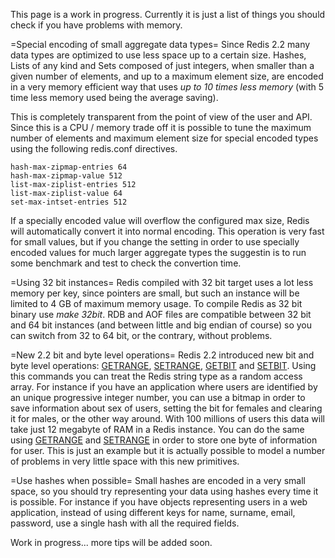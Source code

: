 This page is a work in progress. Currently it is just a list of things you should check if you have problems with memory.

=Special encoding of small aggregate data types=
Since Redis 2.2 many data types are optimized to use less space up to a certain size. Hashes, Lists of any kind and Sets composed of just integers, when smaller than a given number of elements, and up to a maximum element size, are encoded in a very memory efficient way that uses *up to 10 times less memory* (with 5 time less memory used being the average saving).

This is completely transparent from the point of view of the user and API.
Since this is a CPU / memory trade off it is possible to tune the maximum number of elements and maximum element size for special encoded types using the following redis.conf directives.

    hash-max-zipmap-entries 64
    hash-max-zipmap-value 512
    list-max-ziplist-entries 512
    list-max-ziplist-value 64
    set-max-intset-entries 512

If a specially encoded value will overflow the configured max size, Redis will automatically convert it into normal encoding. This operation is very fast for small values, but if you change the setting in order to use specially encoded values for much larger aggregate types the suggestin is to run some benchmark and test to check the convertion time.

=Using 32 bit instances=
Redis compiled with 32 bit target uses a lot less memory per key, since pointers are small, but such an instance will be limited to 4 GB of maximum memory usage. To compile Redis as 32 bit binary use *make 32bit*. RDB and AOF files are compatible between 32 bit and 64 bit instances (and between little and big endian of course) so you can switch from 32 to 64 bit, or the contrary, without problems.

=New 2.2 bit and byte level operations=
Redis 2.2 introduced new bit and byte level operations: [GETRANGE](/commands/getrange), [SETRANGE](/commands/setrange), [GETBIT](/commands/getbit) and [SETBIT](/commands/setbit). Using this commands you can treat the Redis string type as a random access array. For instance if you have an application where users are identified by an unique progressive integer number, you can use a bitmap in order to save information about sex of users, setting the bit for females and clearing it for males, or the other way around. With 100 millions of users this data will take just 12 megabyte of RAM in a Redis instance. You can do the same using [GETRANGE](/commands/getrange) and [SETRANGE](/commands/setrange) in order to store one byte of information for user. This is just an example but it is actually possible to model a number of problems in very little space with this new primitives.

=Use hashes when possible=
Small hashes are encoded in a very small space, so you should try representing your data using hashes every time it is possible. For instance if you have objects representing users in a web application, instead of using different keys for name, surname, email, password, use a single hash with all the required fields.

Work in progress... more tips will be added soon.
